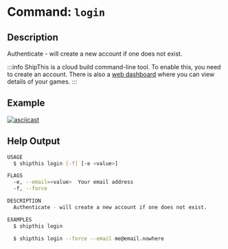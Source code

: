 # Command: `login`

## Description

Authenticate - will create a new account if one does not exist.

:::info
ShipThis is a cloud build command-line tool. To enable this, you need to create
an account. There is also a [web dashboard](https://shipthis.cc/dashboard) where
you can view details of your games.
:::

## Example

[![asciicast](https://asciinema.org/a/jPd9Mqafw98hEj4KEtkZod3ny.svg)](https://asciinema.org/a/jPd9Mqafw98hEj4KEtkZod3ny)

## Help Output

```bash
USAGE
  $ shipthis login [-f] [-e <value>]

FLAGS
  -e, --email=<value>  Your email address
  -f, --force

DESCRIPTION
  Authenticate - will create a new account if one does not exist.

EXAMPLES
  $ shipthis login

  $ shipthis login --force --email me@email.nowhere
```
